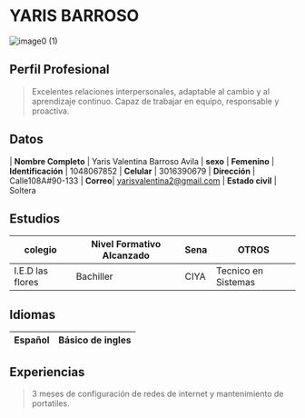 # YARIS BARROSO
![image0 (1)](https://user-images.githubusercontent.com/126476940/221581132-612abe11-90bb-452f-bc42-bd2d6b41ecea.jpeg)

## Perfil Profesional
> Excelentes relaciones interpersonales, adaptable al cambio y al aprendizaje continuo. Capaz de trabajar en equipo, responsable y proactiva.
> 
## Datos 
| **Nombre Completo** | Yaris Valentina Barroso Avila 
| **sexo** | **Femenino**
| **Identificación** | 1048067852
| **Celular** | 3016390679
| **Dirección** | Calle108A#90-133
| **Correo**| yarisvalentina2@gmail.com
| **Estado civil** | Soltera

## Estudios
| **colegio** | **Nivel Formativo Alcanzado** | **Sena** | **OTROS**
|-------------|-------------------------------|----------|----------
| I.E.D las flores | Bachiller | CIYA| Tecnico en Sistemas 

## Idiomas
| Español | Básico de ingles |
|---------|------------------|

## Experiencias 
> 3 meses de configuración de redes de internet y mantenimiento de portatiles. 
